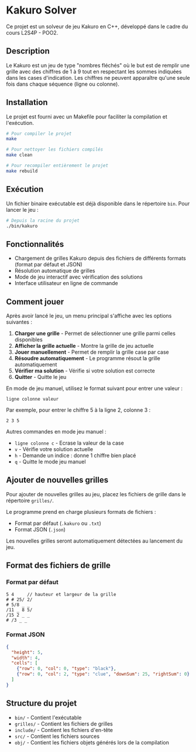 # Kakuro Solver

Ce projet est un solveur de jeu Kakuro en C++, développé dans le cadre du cours L2S4P - POO2.

## Description

Le Kakuro est un jeu de type "nombres fléchés" où le but est de remplir une grille avec des chiffres de 1 à 9 tout en respectant les sommes indiquées dans les cases d'indication. Les chiffres ne peuvent apparaître qu'une seule fois dans chaque séquence (ligne ou colonne).

## Installation

Le projet est fourni avec un Makefile pour faciliter la compilation et l'exécution.

```bash
# Pour compiler le projet
make

# Pour nettoyer les fichiers compilés
make clean

# Pour recompiler entièrement le projet
make rebuild
```

## Exécution

Un fichier binaire exécutable est déjà disponible dans le répertoire `bin`. Pour lancer le jeu :

```bash
# Depuis la racine du projet
./bin/kakuro
```

## Fonctionnalités

- Chargement de grilles Kakuro depuis des fichiers de différents formats (format par défaut et JSON)
- Résolution automatique de grilles
- Mode de jeu interactif avec vérification des solutions
- Interface utilisateur en ligne de commande

## Comment jouer

Après avoir lancé le jeu, un menu principal s'affiche avec les options suivantes :

1. **Charger une grille** - Permet de sélectionner une grille parmi celles disponibles
2. **Afficher la grille actuelle** - Montre la grille de jeu actuelle
3. **Jouer manuellement** - Permet de remplir la grille case par case
4. **Résoudre automatiquement** - Le programme résout la grille automatiquement
5. **Vérifier ma solution** - Vérifie si votre solution est correcte
6. **Quitter** - Quitte le jeu

En mode de jeu manuel, utilisez le format suivant pour entrer une valeur :
```
ligne colonne valeur
```
Par exemple, pour entrer le chiffre 5 à la ligne 2, colonne 3 :
```
2 3 5
```

Autres commandes en mode jeu manuel :
- `ligne colonne c` - Ecrase la valeur de la case
- `v` - Vérifie votre solution actuelle
- `h` - Demande un indice : donne 1 chiffre bien placé
- `q` - Quitte le mode jeu manuel

## Ajouter de nouvelles grilles

Pour ajouter de nouvelles grilles au jeu, placez les fichiers de grille dans le répertoire `grilles/`. 

Le programme prend en charge plusieurs formats de fichiers :
- Format par défaut (`.kakuro` ou `.txt`)
- Format JSON (`.json`)

Les nouvelles grilles seront automatiquement détectées au lancement du jeu.

## Format des fichiers de grille

### Format par défaut
```
5 4     // hauteur et largeur de la grille
# # 25/ 2/
# 5/8 _ _
/11 _ 8 5/
/15 2 _ _
# /3 _ _
```

### Format JSON
```json
{
  "height": 5,
  "width": 4,
  "cells": [
    {"row": 0, "col": 0, "type": "black"},
    {"row": 0, "col": 2, "type": "clue", "downSum": 25, "rightSum": 0}
  ]
}
```

## Structure du projet

- `bin/` - Contient l'exécutable
- `grilles/` - Contient les fichiers de grilles
- `include/` - Contient les fichiers d'en-tête
- `src/` - Contient les fichiers sources
- `obj/` - Contient les fichiers objets générés lors de la compilation
